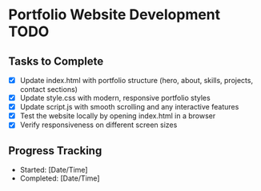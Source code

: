 # Portfolio Website Development TODO

## Tasks to Complete

- [x] Update index.html with portfolio structure (hero, about, skills, projects, contact sections)
- [x] Update style.css with modern, responsive portfolio styles
- [x] Update script.js with smooth scrolling and any interactive features
- [x] Test the website locally by opening index.html in a browser
- [x] Verify responsiveness on different screen sizes

## Progress Tracking

- Started: [Date/Time]
- Completed: [Date/Time]

